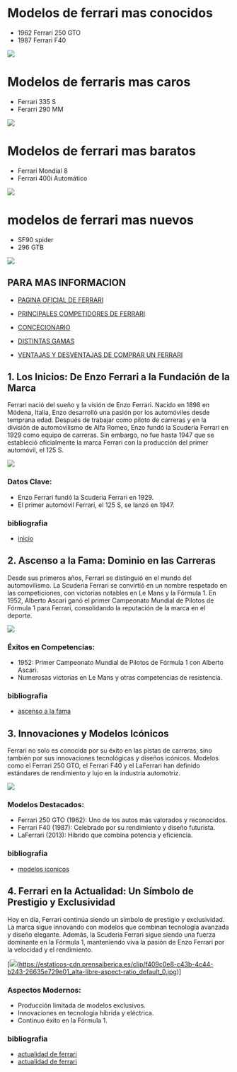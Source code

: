 
# Modelos de ferrari mas conocidos
+ 1962 Ferrari 250 GTO 
+ 1987 Ferrari F40

[<img src="ferrari.jpg">](https://link-to-your-URL/)

# Modelos de ferraris mas caros
+ Ferrari 335 S
+ Ferarri 290 MM

[<img src="1975.jpg">](https://link-to-your-URL/)

# Modelos de ferrari mas baratos
+ Ferrari Mondial 8
+ Ferrari 400i Automático

[<img src="mondial 8.jpg">](https://link-to-your-URL/)

# modelos de ferrari mas nuevos
+ SF90 spider
+ 296 GTB

[<img src="KMO.jpg">](https://link-to-your-URL/)



##  PARA MAS INFORMACION 
+ [PAGINA OFICIAL DE FERRARI](https://r.search.yahoo.com/_ylt=Awril2YFokdm2wALsaWr9Qt.;_ylu=Y29sbwNiZjEEcG9zAzEEdnRpZAMEc2VjA3Ny/RV=2/RE=1715999366/RO=10/RU=https%3a%2f%2fwww.ferrari.com%2fes-ES/RK=2/RS=nEd.Mz5PNz4ZUQJ4z_DnvEz7mTU-)
    
+ [PRINCIPALES COMPETIDORES DE FERRARI](https://r.search.yahoo.com/_ylt=AwrNZGiKokdmbsUKat.r9Qt.;_ylu=Y29sbwNiZjEEcG9zAzEEdnRpZAMEc2VjA3Ny/RV=2/RE=1715999498/RO=10/RU=https%3a%2f%2fferrariclubarg.com.ar%2fferrari-competitors%2f/RK=2/RS=cokqUv9yfFWfz4CPID4Hjxw7PIw-)

+ [CONCECIONARIO](https://r.search.yahoo.com/_ylt=AwrNZnbAokdmLz4LBUer9Qt.;_ylu=Y29sbwNiZjEEcG9zAzEEdnRpZAMEc2VjA3Ny/RV=2/RE=1715999552/RO=10/RU=https%3a%2f%2fwww.ferrari.com%2fes-ES%2fauto%2fconcesionarios/RK=2/RS=wkIVMWmlDs5c7Y0tspl6NEEcRbU-)

+ [DISTINTAS GAMAS](https://r.search.yahoo.com/_ylt=AwrNP3wApEdmjcULtRCr9Qt.;_ylu=Y29sbwNiZjEEcG9zAzEEdnRpZAMEc2VjA3Ny/RV=2/RE=1715999872/RO=10/RU=https%3a%2f%2fwww.ferrari.com%2fes-ES%2fauto%2fgama/RK=2/RS=8yDsTvbaGUUg4mGWBSBEKt_9l6k-)

+ [VENTAJAS Y DESVENTAJAS DE COMPRAR UN FERRARI](https://r.search.yahoo.com/_ylt=AwrNacJPpEdmP2wLHiWr9Qt.;_ylu=Y29sbwNiZjEEcG9zAzEEdnRpZAMEc2VjA3Ny/RV=2/RE=1715999951/RO=10/RU=https%3a%2f%2ftopdriverz.com%2fcoches-actuales%2fventajas-desventajas-comprarse-ferrari/RK=2/RS=WBmQ7jhBrFaYwDr9FvzeSwMMaDA-)

    


## 1. Los Inicios: De Enzo Ferrari a la Fundación de la Marca
Ferrari nació del sueño y la visión de Enzo Ferrari. Nacido en 1898 en Módena, Italia, Enzo desarrolló una pasión por los automóviles desde temprana edad. Después de trabajar como piloto de carreras y en la división de automovilismo de Alfa Romeo, Enzo fundó la Scuderia Ferrari en 1929 como equipo de carreras. Sin embargo, no fue hasta 1947 que se estableció oficialmente la marca Ferrari con la producción del primer automóvil, el 125 S.

[<img src="enzo ferrari.jpg">](https://historia.nationalgeographic.com.es/medio/2023/02/12/enzo-ferrari-1920_2dee24db_230212214534_1280x876.jpg)
### Datos Clave:
- Enzo Ferrari fundó la Scuderia Ferrari en 1929.
- El primer automóvil Ferrari, el 125 S, se lanzó en 1947.
### bibliografia
- [inicio](https://www.elcorteingles.es/entradas/blog/historia-evolucion-ferrari/#:~:text=El%20origen%20de%20Ferrari,como%20el%20Alfa%20Romeo%20Bimotore.)
## 2. Ascenso a la Fama: Dominio en las Carreras
Desde sus primeros años, Ferrari se distinguió en el mundo del automovilismo. La Scuderia Ferrari se convirtió en un nombre respetado en las competiciones, con victorias notables en Le Mans y la Fórmula 1. En 1952, Alberto Ascari ganó el primer Campeonato Mundial de Pilotos de Fórmula 1 para Ferrari, consolidando la reputación de la marca en el deporte.

[<img src="carrera ferrari.jpg">](https://cdn-7.motorsport.com/images/amp/0LxeNJv0/s400/ferrari-finali-mondiali-2017-8-octane-126-ferrari-488-fabio-leimer-6144038.jpg)
### Éxitos en Competencias:
- 1952: Primer Campeonato Mundial de Pilotos de Fórmula 1 con Alberto Ascari.
- Numerosas victorias en Le Mans y otras competencias de resistencia.
### bibliografia
- [ascenso a la fama](https://www.lanacion.com.ar/autos/la-formula-de-ferrari-para-mantener-el-fanatismo-y-hacer-sonar-a-quienes-nunca-compraron-sus-autos-nid26052023/)
## 3. Innovaciones y Modelos Icónicos
Ferrari no solo es conocida por su éxito en las pistas de carreras, sino también por sus innovaciones tecnológicas y diseños icónicos. Modelos como el Ferrari 250 GTO, el Ferrari F40 y el LaFerrari han definido estándares de rendimiento y lujo en la industria automotriz.

[<img src="modelos ferrari.jpg">](https://img.remediosdigitales.com/2a643f/1962-250-gto-2/450_1000.jpg)
### Modelos Destacados:
- Ferrari 250 GTO (1962): Uno de los autos más valorados y reconocidos.
- Ferrari F40 (1987): Celebrado por su rendimiento y diseño futurista.
- LaFerrari (2013): Híbrido que combina potencia y eficiencia.
### bibliografia
- [modelos iconicos](https://www.motorpasion.com/ferrari/7-modelos-iconicos-de-ferrari-en-su-70-aniversario)
## 4. Ferrari en la Actualidad: Un Símbolo de Prestigio y Exclusividad
Hoy en día, Ferrari continúa siendo un símbolo de prestigio y exclusividad. La marca sigue innovando con modelos que combinan tecnología avanzada y diseño elegante. Además, la Scuderia Ferrari sigue siendo una fuerza dominante en la Fórmula 1, manteniendo viva la pasión de Enzo Ferrari por la velocidad y el rendimiento.

[<img src="actualidad ferrari.jpg">(https://estaticos-cdn.prensaiberica.es/clip/f409c0e8-c43b-4c44-b243-26635e729e01_alta-libre-aspect-ratio_default_0.jpg)]

### Aspectos Modernos:
- Producción limitada de modelos exclusivos.
- Innovaciones en tecnología híbrida y eléctrica.
- Continuo éxito en la Fórmula 1.
### bibliografia
- [actualidad de ferrari](https://www.ferrari.com/es-ES/news)
- [actualidad de ferrari](https://www.ferrari.com/es-ES/auto/gama)
